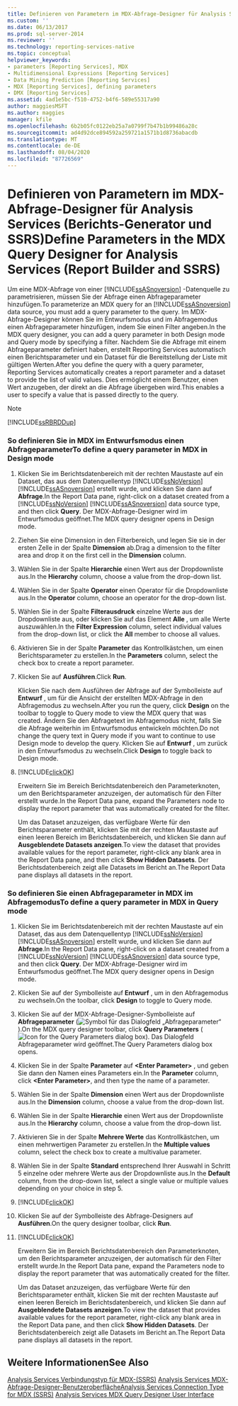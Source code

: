 ```yaml
---
title: Definieren von Parametern im MDX-Abfrage-Designer für Analysis Services (Berichts-Generator und SSRS) | Microsoft-Dokumentation
ms.custom: ''
ms.date: 06/13/2017
ms.prod: sql-server-2014
ms.reviewer: ''
ms.technology: reporting-services-native
ms.topic: conceptual
helpviewer_keywords:
- parameters [Reporting Services], MDX
- Multidimensional Expressions [Reporting Services]
- Data Mining Prediction [Reporting Services]
- MDX [Reporting Services], defining parameters
- DMX [Reporting Services]
ms.assetid: 4ad1e5bc-f510-4752-b4f6-589e55317a90
author: maggiesMSFT
ms.author: maggies
manager: kfile
ms.openlocfilehash: 6b2b05fc0122eb25a7a0799f7b47b1b99486a28c
ms.sourcegitcommit: ad4d92dce894592a259721a1571b1d8736abacdb
ms.translationtype: MT
ms.contentlocale: de-DE
ms.lasthandoff: 08/04/2020
ms.locfileid: "87726569"
---
```

# <a name="define-parameters-in-the-mdx-query-designer-for-analysis-services-report-builder-and-ssrs"></a><span data-ttu-id="fb175-102">Definieren von Parametern im MDX-Abfrage-Designer für Analysis Services (Berichts-Generator und SSRS)</span><span class="sxs-lookup"><span data-stu-id="fb175-102">Define Parameters in the MDX Query Designer for Analysis Services (Report Builder and SSRS)</span></span>
  <span data-ttu-id="fb175-103">Um eine MDX-Abfrage von einer [!INCLUDE[ssASnoversion](../../../includes/ssasnoversion-md.md)] -Datenquelle zu parametrisieren, müssen Sie der Abfrage einen Abfrageparameter hinzufügen.</span><span class="sxs-lookup"><span data-stu-id="fb175-103">To parameterize an MDX query for an [!INCLUDE[ssASnoversion](../../../includes/ssasnoversion-md.md)] data source, you must add a query parameter to the query.</span></span> <span data-ttu-id="fb175-104">Im MDX-Abfrage-Designer können Sie im Entwurfsmodus und im Abfragemodus einen Abfrageparameter hinzufügen, indem Sie einen Filter angeben.</span><span class="sxs-lookup"><span data-stu-id="fb175-104">In the MDX query designer, you can add a query parameter in both Design mode and Query mode by specifying a filter.</span></span> <span data-ttu-id="fb175-105">Nachdem Sie die Abfrage mit einem Abfrageparameter definiert haben, erstellt Reporting Services automatisch einen Berichtsparameter und ein Dataset für die Bereitstellung der Liste mit gültigen Werten.</span><span class="sxs-lookup"><span data-stu-id="fb175-105">After you define the query with a query parameter, Reporting Services automatically creates a report parameter and a dataset to provide the list of valid values.</span></span> <span data-ttu-id="fb175-106">Dies ermöglicht einem Benutzer, einen Wert anzugeben, der direkt an die Abfrage übergeben wird.</span><span class="sxs-lookup"><span data-stu-id="fb175-106">This enables a user to specify a value that is passed directly to the query.</span></span>

> [!NOTE]
>  [!INCLUDE[ssRBRDDup](../../includes/ssrbrddup-md.md)]

### <a name="to-define-a-query-parameter-in-mdx-in-design-mode"></a><span data-ttu-id="fb175-107">So definieren Sie in MDX im Entwurfsmodus einen Abfrageparameter</span><span class="sxs-lookup"><span data-stu-id="fb175-107">To define a query parameter in MDX in Design mode</span></span>

1.  <span data-ttu-id="fb175-108">Klicken Sie im Berichtsdatenbereich mit der rechten Maustaste auf ein Dataset, das aus dem Datenquellentyp [!INCLUDE[ssNoVersion](../../../includes/ssnoversion-md.md)] [!INCLUDE[ssASnoversion](../../../includes/ssasnoversion-md.md)] erstellt wurde, und klicken Sie dann auf **Abfrage**.</span><span class="sxs-lookup"><span data-stu-id="fb175-108">In the Report Data pane, right-click on a dataset created from a [!INCLUDE[ssNoVersion](../../../includes/ssnoversion-md.md)] [!INCLUDE[ssASnoversion](../../../includes/ssasnoversion-md.md)] data source type, and then click **Query**.</span></span> <span data-ttu-id="fb175-109">Der MDX-Abfrage-Designer wird im Entwurfsmodus geöffnet.</span><span class="sxs-lookup"><span data-stu-id="fb175-109">The MDX query designer opens in Design mode.</span></span>

2.  <span data-ttu-id="fb175-110">Ziehen Sie eine Dimension in den Filterbereich, und legen Sie sie in der ersten Zelle in der Spalte **Dimension** ab.</span><span class="sxs-lookup"><span data-stu-id="fb175-110">Drag a dimension to the filter area and drop it on the first cell in the **Dimension** column.</span></span>

3.  <span data-ttu-id="fb175-111">Wählen Sie in der Spalte **Hierarchie** einen Wert aus der Dropdownliste aus.</span><span class="sxs-lookup"><span data-stu-id="fb175-111">In the **Hierarchy** column, choose a value from the drop-down list.</span></span>

4.  <span data-ttu-id="fb175-112">Wählen Sie in der Spalte **Operator** einen Operator für die Dropdownliste aus.</span><span class="sxs-lookup"><span data-stu-id="fb175-112">In the **Operator** column, choose an operator for the drop-down list.</span></span>

5.  <span data-ttu-id="fb175-113">Wählen Sie in der Spalte **Filterausdruck** einzelne Werte aus der Dropdownliste aus, oder klicken Sie auf das Element **Alle** , um alle Werte auszuwählen.</span><span class="sxs-lookup"><span data-stu-id="fb175-113">In the **Filter Expression** column, select individual values from the drop-down list, or click the **All** member to choose all values.</span></span>

6.  <span data-ttu-id="fb175-114">Aktivieren Sie in der Spalte **Parameter** das Kontrollkästchen, um einen Berichtsparameter zu erstellen.</span><span class="sxs-lookup"><span data-stu-id="fb175-114">In the **Parameters** column, select the check box to create a report parameter.</span></span>

7.  <span data-ttu-id="fb175-115">Klicken Sie auf **Ausführen**.</span><span class="sxs-lookup"><span data-stu-id="fb175-115">Click **Run**.</span></span>

     <span data-ttu-id="fb175-116">Klicken Sie nach dem Ausführen der Abfrage auf der Symbolleiste auf **Entwurf** , um für die Ansicht der erstellten MDX-Abfrage in den Abfragemodus zu wechseln.</span><span class="sxs-lookup"><span data-stu-id="fb175-116">After you run the query, click **Design** on the toolbar to toggle to Query mode to view the MDX query that was created.</span></span> <span data-ttu-id="fb175-117">Ändern Sie den Abfragetext im Abfragemodus nicht, falls Sie die Abfrage weiterhin im Entwurfsmodus entwickeln möchten.</span><span class="sxs-lookup"><span data-stu-id="fb175-117">Do not change the query text in Query mode if you want to continue to use Design mode to develop the query.</span></span> <span data-ttu-id="fb175-118">Klicken Sie auf **Entwurf** , um zurück in den Entwurfsmodus zu wechseln.</span><span class="sxs-lookup"><span data-stu-id="fb175-118">Click **Design** to toggle back to Design mode.</span></span>

8.  [!INCLUDE[clickOK](../../../includes/clickok-md.md)]

     <span data-ttu-id="fb175-119">Erweitern Sie im Bereich Berichtsdatenbereich den Parameterknoten, um den Berichtsparameter anzuzeigen, der automatisch für den Filter erstellt wurde.</span><span class="sxs-lookup"><span data-stu-id="fb175-119">In the Report Data pane, expand the Parameters node to display the report parameter that was automatically created for the filter.</span></span>

     <span data-ttu-id="fb175-120">Um das Dataset anzuzeigen, das verfügbare Werte für den Berichtsparameter enthält, klicken Sie mit der rechten Maustaste auf einen leeren Bereich im Berichtsdatenbereich, und klicken Sie dann auf **Ausgeblendete Datasets anzeigen**.</span><span class="sxs-lookup"><span data-stu-id="fb175-120">To view the dataset that provides available values for the report parameter, right-click any blank area in the Report Data pane, and then click **Show Hidden Datasets**.</span></span> <span data-ttu-id="fb175-121">Der Berichtsdatenbereich zeigt alle Datasets im Bericht an.</span><span class="sxs-lookup"><span data-stu-id="fb175-121">The Report Data pane displays all datasets in the report.</span></span>

### <a name="to-define-a-query-parameter-in-mdx-in-query-mode"></a><span data-ttu-id="fb175-122">So definieren Sie einen Abfrageparameter in MDX im Abfragemodus</span><span class="sxs-lookup"><span data-stu-id="fb175-122">To define a query parameter in MDX in Query mode</span></span>

1.  <span data-ttu-id="fb175-123">Klicken Sie im Berichtsdatenbereich mit der rechten Maustaste auf ein Dataset, das aus dem Datenquellentyp [!INCLUDE[ssNoVersion](../../../includes/ssnoversion-md.md)] [!INCLUDE[ssASnoversion](../../../includes/ssasnoversion-md.md)] erstellt wurde, und klicken Sie dann auf **Abfrage**.</span><span class="sxs-lookup"><span data-stu-id="fb175-123">In the Report Data pane, right-click on a dataset created from a [!INCLUDE[ssNoVersion](../../../includes/ssnoversion-md.md)] [!INCLUDE[ssASnoversion](../../../includes/ssasnoversion-md.md)] data source type, and then click **Query**.</span></span> <span data-ttu-id="fb175-124">Der MDX-Abfrage-Designer wird im Entwurfsmodus geöffnet.</span><span class="sxs-lookup"><span data-stu-id="fb175-124">The MDX query designer opens in Design mode.</span></span>

2.  <span data-ttu-id="fb175-125">Klicken Sie auf der Symbolleiste auf **Entwurf** , um in den Abfragemodus zu wechseln.</span><span class="sxs-lookup"><span data-stu-id="fb175-125">On the toolbar, click **Design** to toggle to Query mode.</span></span>

3.  <span data-ttu-id="fb175-126">Klicken Sie auf der MDX-Abfrage-Designer-Symbolleiste auf **Abfrageparameter** (![Symbol für das Dialogfeld „Abfrageparameter“](../../analysis-services/media/iconqueryparameter.gif "Symbol für das Dialogfeld „Abfrageparameter“")).</span><span class="sxs-lookup"><span data-stu-id="fb175-126">On the MDX query designer toolbar, click **Query Parameters** (![Icon for the Query Parameters dialog box](../../analysis-services/media/iconqueryparameter.gif "Icon for the Query Parameters dialog box")).</span></span> <span data-ttu-id="fb175-127">Das Dialogfeld Abfrageparameter wird geöffnet.</span><span class="sxs-lookup"><span data-stu-id="fb175-127">The Query Parameters dialog box opens.</span></span>

4.  <span data-ttu-id="fb175-128">Klicken Sie in der Spalte **Parameter** auf **\<Enter Parameter>** , und geben Sie dann den Namen eines Parameters ein.</span><span class="sxs-lookup"><span data-stu-id="fb175-128">In the **Parameter** column, click **\<Enter Parameter>**, and then type the name of a parameter.</span></span>

5.  <span data-ttu-id="fb175-129">Wählen Sie in der Spalte **Dimension** einen Wert aus der Dropdownliste aus.</span><span class="sxs-lookup"><span data-stu-id="fb175-129">In the **Dimension** column, choose a value from the drop-down list.</span></span>

6.  <span data-ttu-id="fb175-130">Wählen Sie in der Spalte **Hierarchie** einen Wert aus der Dropdownliste aus.</span><span class="sxs-lookup"><span data-stu-id="fb175-130">In the **Hierarchy** column, choose a value from the drop-down list.</span></span>

7.  <span data-ttu-id="fb175-131">Aktivieren Sie in der Spalte **Mehrere Werte** das Kontrollkästchen, um einen mehrwertigen Parameter zu erstellen.</span><span class="sxs-lookup"><span data-stu-id="fb175-131">In the **Multiple values** column, select the check box to create a multivalue parameter.</span></span>

8.  <span data-ttu-id="fb175-132">Wählen Sie in der Spalte **Standard** entsprechend Ihrer Auswahl in Schritt 5 einzelne oder mehrere Werte aus der Dropdownliste aus.</span><span class="sxs-lookup"><span data-stu-id="fb175-132">In the **Default** column, from the drop-down list, select a single value or multiple values depending on your choice in step 5.</span></span>

9. [!INCLUDE[clickOK](../../../includes/clickok-md.md)]

10. <span data-ttu-id="fb175-133">Klicken Sie auf der Symbolleiste des Abfrage-Designers auf **Ausführen**.</span><span class="sxs-lookup"><span data-stu-id="fb175-133">On the query designer toolbar, click **Run**.</span></span>

11. [!INCLUDE[clickOK](../../../includes/clickok-md.md)]

     <span data-ttu-id="fb175-134">Erweitern Sie im Bereich Berichtsdatenbereich den Parameterknoten, um den Berichtsparameter anzuzeigen, der automatisch für den Filter erstellt wurde.</span><span class="sxs-lookup"><span data-stu-id="fb175-134">In the Report Data pane, expand the Parameters node to display the report parameter that was automatically created for the filter.</span></span>

     <span data-ttu-id="fb175-135">Um das Dataset anzuzeigen, das verfügbare Werte für den Berichtsparameter enthält, klicken Sie mit der rechten Maustaste auf einen leeren Bereich im Berichtsdatenbereich, und klicken Sie dann auf **Ausgeblendete Datasets anzeigen**.</span><span class="sxs-lookup"><span data-stu-id="fb175-135">To view the dataset that provides available values for the report parameter, right-click any blank area in the Report Data pane, and then click **Show Hidden Datasets**.</span></span> <span data-ttu-id="fb175-136">Der Berichtsdatenbereich zeigt alle Datasets im Bericht an.</span><span class="sxs-lookup"><span data-stu-id="fb175-136">The Report Data pane displays all datasets in the report.</span></span>

## <a name="see-also"></a><span data-ttu-id="fb175-137">Weitere Informationen</span><span class="sxs-lookup"><span data-stu-id="fb175-137">See Also</span></span>
 <span data-ttu-id="fb175-138">[Analysis Services Verbindungstyp für MDX-&#40;SSRS&#41;](analysis-services-connection-type-for-mdx-ssrs.md) [Analysis Services MDX-Abfrage-Designer-Benutzeroberfläche](analysis-services-mdx-query-designer-user-interface.md)</span><span class="sxs-lookup"><span data-stu-id="fb175-138">[Analysis Services Connection Type for MDX &#40;SSRS&#41;](analysis-services-connection-type-for-mdx-ssrs.md) [Analysis Services MDX Query Designer User Interface](analysis-services-mdx-query-designer-user-interface.md)</span></span>


